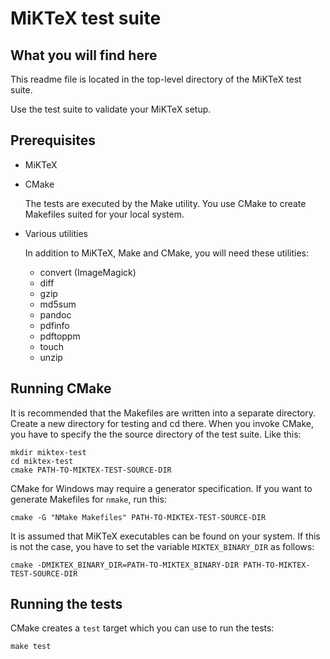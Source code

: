 # MiKTeX test suite

## What you will find here

This readme file is located in the top-level directory of the MiKTeX
test suite.

Use the test suite to validate your MiKTeX setup.

## Prerequisites

* MiKTeX

* CMake

  The tests are executed by the Make utility.  You use CMake to create
  Makefiles suited for your local system.

* Various utilities

  In addition to MiKTeX, Make and CMake, you will need these
  utilities:

  * convert (ImageMagick)
  * diff
  * gzip
  * md5sum
  * pandoc
  * pdfinfo
  * pdftoppm
  * touch
  * unzip

## Running CMake

It is recommended that the Makefiles are written into a separate
directory. Create a new directory for testing and cd there.  When you
invoke CMake, you have to specify the the source directory of the test
suite.  Like this:

    mkdir miktex-test
	cd miktex-test
    cmake PATH-TO-MIKTEX-TEST-SOURCE-DIR
	
CMake for Windows may require a generator specification.  If you want
to generate Makefiles for `nmake`, run this:

    cmake -G "NMake Makefiles" PATH-TO-MIKTEX-TEST-SOURCE-DIR
	
It is assumed that MiKTeX executables can be found on your system.  If
this is not the case, you have to set the variable `MIKTEX_BINARY_DIR`
as follows:

    cmake -DMIKTEX_BINARY_DIR=PATH-TO-MIKTEX_BINARY-DIR PATH-TO-MIKTEX-TEST-SOURCE-DIR
	
## Running the tests

CMake creates a `test` target which you can use to run the tests:

    make test
